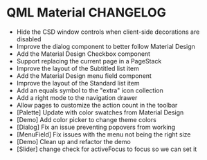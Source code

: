 QML Material CHANGELOG
======================


 * Hide the CSD window controls when client-side decorations are disabled
 * Improve the dialog component to better follow Material Design
 * Add the Material Design Checkbox component
 * Support replacing the current page in a PageStack
 * Improve the layout of the Subtitled list item
 * Add the Material Design menu field component
 * Improve the layout of the Standard list item
 * Add an equals symbol to the "extra" icon collection
 * Add a right mode to the navigation drawer
 * Allow pages to customize the action count in the toolbar
 * [Palette] Update with color swatches from Material Design
 * [Demo] Add color picker to change theme colors
 * [Dialog] Fix an issue preventing popovers from working
 * [MenuField] Fix issues with the menu not being the right size
 * [Demo] Clean up and refactor the demo
 * [Slider] change check for activeFocus to focus so we can set it
